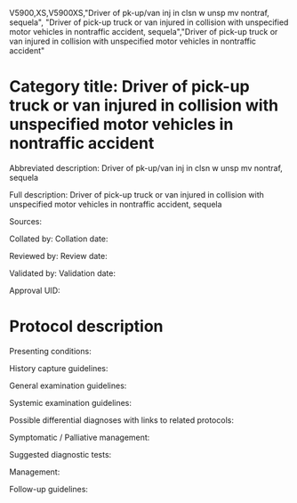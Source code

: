 V5900,XS,V5900XS,"Driver of pk-up/van inj in clsn w unsp mv nontraf, sequela", "Driver of pick-up truck or van injured in collision with unspecified motor vehicles in nontraffic accident, sequela","Driver of pick-up truck or van injured in collision with unspecified motor vehicles in nontraffic accident"
# Category title: Driver of pick-up truck or van injured in collision with unspecified motor vehicles in nontraffic accident

Abbreviated description: Driver of pk-up/van inj in clsn w unsp mv nontraf, sequela

Full description: Driver of pick-up truck or van injured in collision with unspecified motor vehicles in nontraffic accident, sequela

Sources:

Collated by:
Collation date:

Reviewed by:
Review date:

Validated by:
Validation date:

Approval UID:

# Protocol description

Presenting conditions:

History capture guidelines:

General examination guidelines:

Systemic examination guidelines:

Possible differential diagnoses with links to related protocols:

Symptomatic / Palliative management:

Suggested diagnostic tests:

Management:

Follow-up guidelines:

